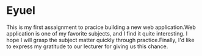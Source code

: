 # Eyuel
This is my first assaignment to pracice building a new web application.Web application is one of my favorite subjects, and I find it quite interesting. 
I hope I will grasp the subject matter quickly through practice.Finally, I'd like to express my gratitude to our lecturer for giving us this chance.
